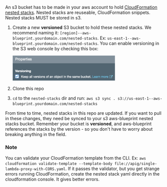 An s3 bucket has to be made in your aws account to hold [CloudFormation nested stacks](https://docs.aws.amazon.com/AWSCloudFormation/latest/UserGuide/using-cfn-nested-stacks.html). Nested stacks are reuseable, CloudFormation snippets. Nested stacks MUST be stored in s3.

1.  Create a new **versioned** S3 bucket to hold these nested stacks. We recommend naming it: `[region]--aws-blueprint.yourdomain.com/nested-stacks`. Ex: `us-east-1--aws-blueprint.yourdomain.com/nested-stacks`. You can enable versioning in the S3 web console by checking this box:

    <img src="../img/vers3.png" height="80">
1.  Clone this repo
1.  `cd` to the `nested-stacks` dir and run: `aws s3 sync . s3://us-east-1--aws-blueprint.yourdomain.com/nested-stacks`

From time to time, nested stacks in this repo are updated. If you want to pull in these changes, they need be synced to your s3 aws-blueprint nested stacks bucket. Remember your bucket is **versioned**, and aws-blueprint references the stacks by the version - so you don't have to worry about breaking anything in the field.

### Note

You can validate your CloudFormation template from the CLI. Ex: `aws cloudformation validate-template --template-body file://apig/single-lambda-proxy-with-CORS.yaml`. If it passes the validator, but you get strange errors running CloudFormation, create the nested stack yaml directly in the cloudformation console. It gives better errors.
